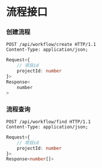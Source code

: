 # 流程接口

### 创建流程
````http request
POST /api/workflow/create HTTP/1.1
Content-Type: application/json;
````
````ts
Request<{
    // 项目id
    projectId: number
}>
Response<
    number
>
````

### 流程查询
````http request
POST /api/workflow/find HTTP/1.1
Content-Type: application/json;
````
````ts
Request<{
    // 项目id
    projectId: number
}>
Response<number[]>
````